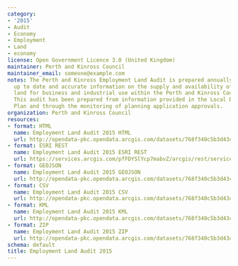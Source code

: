 ```yaml
---
category:
- '2015'
- Audit
- Economy
- Employment
- Land
- economy
license: Open Government Licence 3.0 (United Kingdom)
maintainer: Perth and Kinross Council
maintainer_email: someone@example.com
notes: The Perth and Kinross Employment Land Audit is prepared annually  to provide
  up to date and accurate information on the supply and availability of employment
  land for business and industrial use within the Perth and Kinross Council area.
  This audit has been prepared from information provided in the Local Development
  Plan and through the monitoring of planning application approvals.
organization: Perth and Kinross Council
resources:
- format: HTML
  name: Employment Land Audit 2015 HTML
  url: http://opendata-pkc.opendata.arcgis.com/datasets/768f340c5b3d43ce98e94b2aa64a6fc4_0
- format: ESRI REST
  name: Employment Land Audit 2015 ESRI REST
  url: https://services.arcgis.com/pfFDYSlYcp7mabvZ/arcgis/rest/services/Employment_Land_Audit_2015/FeatureServer/0
- format: GEOJSON
  name: Employment Land Audit 2015 GEOJSON
  url: http://opendata-pkc.opendata.arcgis.com/datasets/768f340c5b3d43ce98e94b2aa64a6fc4_0.geojson
- format: CSV
  name: Employment Land Audit 2015 CSV
  url: http://opendata-pkc.opendata.arcgis.com/datasets/768f340c5b3d43ce98e94b2aa64a6fc4_0.csv
- format: KML
  name: Employment Land Audit 2015 KML
  url: http://opendata-pkc.opendata.arcgis.com/datasets/768f340c5b3d43ce98e94b2aa64a6fc4_0.kml
- format: ZIP
  name: Employment Land Audit 2015 ZIP
  url: http://opendata-pkc.opendata.arcgis.com/datasets/768f340c5b3d43ce98e94b2aa64a6fc4_0.zip
schema: default
title: Employment Land Audit 2015
---
```


